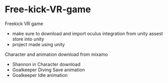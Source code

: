 # Free-kick-VR-game
Freekick VR game

- make sure to download and import oculus integration from unity assest store into unity
- project made using unity

Character and animation download from mixamo

- Shannon in Character download
- Goalkeeper Diving Save animation
- Goalkeeper Idle animation
